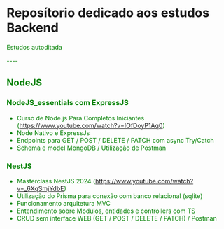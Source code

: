 <h1>Reposítorio dedicado aos estudos Backend</h1>
<p><font color = "green">Estudos autoditada</p>
----

<h2>NodeJS</h2>

<h3>NodeJS_essentials com ExpressJS</h3>

- Curso de Node.js Para Completos Iniciantes (https://www.youtube.com/watch?v=IOfDoyP1Aq0)
- Node Nativo e ExpressJs
- Endpoints para GET / POST / DELETE / PATCH com async Try/Catch
- Schema e model MongoDB / Utilização de Postman

<h3><font color="green">NestJS</h3>

- Masterclass NestJS 2024 (https://www.youtube.com/watch?v=_6XqSmjYdbE)
- Utilização do Prisma para conexão com banco relacional (sqlite)
- Funcionamento arquitetura MVC
- Entendimento sobre Modulos, entidades e controllers com TS
- CRUD sem interface WEB (GET / POST / DELETE / PATCH) / Postman

